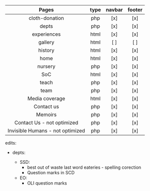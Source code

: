 |              Pages               | type | navbar | footer |
| :------------------------------: | :--: | :----: | :----: |
|          cloth-donation          | php  |  [x]   |  [x]   |
|              depts               | php  |  [x]   |  [x]   |
|           experiences            | html |  [x]   |  [x]   |
|             gallery              | html |  [ ]   |  [ ]   |
|             history              | html |  [x]   |  [x]   |
|               home               | html |  [x]   |  [x]   |
|             nursery              | php  |  [x]   |  [x]   |
|               SoC                | html |  [x]   |  [x]   |
|              teach               | php  |  [x]   |  [x]   |
|               team               | php  |  [x]   |  [x]   |
|          Media coverage          | html |  [x]   |  [x]   |
|            Contact us            | php  |  [x]   |  [x]   |
|             Memoirs              | php  |  [x]   |  [x]   |
|    Contact Us - not optimized    | php  |  [x]   |  [x]   |
| Invisible Humans - not optimized | php  |  [x]   |  [x]   |

edits:

- depts:

  - SSD:
    - best out of waste last word eateries - spelling corection
    - Question marks in SCD
  - EO:
    - OLI question marks
